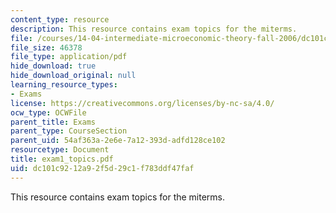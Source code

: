 ```yaml
---
content_type: resource
description: This resource contains exam topics for the miterms.
file: /courses/14-04-intermediate-microeconomic-theory-fall-2006/dc101c9212a92f5d29c1f783ddf47faf_exam1_topics.pdf
file_size: 46378
file_type: application/pdf
hide_download: true
hide_download_original: null
learning_resource_types:
- Exams
license: https://creativecommons.org/licenses/by-nc-sa/4.0/
ocw_type: OCWFile
parent_title: Exams
parent_type: CourseSection
parent_uid: 54af363a-2e6e-7a12-393d-adfd128ce102
resourcetype: Document
title: exam1_topics.pdf
uid: dc101c92-12a9-2f5d-29c1-f783ddf47faf
---
```

This resource contains exam topics for the miterms.